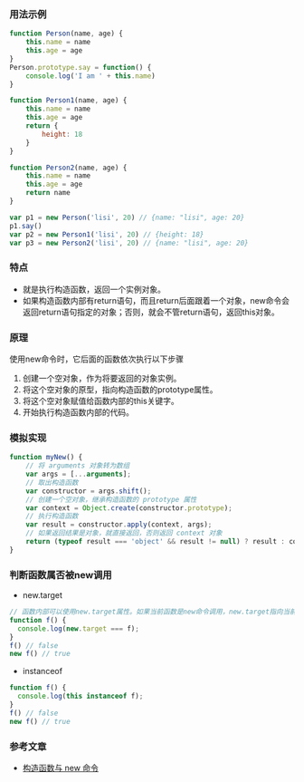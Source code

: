 ### 用法示例
```js
function Person(name, age) {
    this.name = name
    this.age = age
}
Person.prototype.say = function() {
    console.log('I am ' + this.name)
}

function Person1(name, age) {
    this.name = name
    this.age = age
    return {
        height: 18
    }
}

function Person2(name, age) {
    this.name = name
    this.age = age
    return name
}

var p1 = new Person('lisi', 20) // {name: "lisi", age: 20}
p1.say()
var p2 = new Person1('lisi', 20) // {height: 18}
var p3 = new Person2('lisi', 20) // {name: "lisi", age: 20}
```

### 特点
- 就是执行构造函数，返回一个实例对象。
- 如果构造函数内部有return语句，而且return后面跟着一个对象，new命令会返回return语句指定的对象；否则，就会不管return语句，返回this对象。

### 原理
使用new命令时，它后面的函数依次执行以下步骤
1. 创建一个空对象，作为将要返回的对象实例。
2. 将这个空对象的原型，指向构造函数的prototype属性。
3. 将这个空对象赋值给函数内部的this关键字。
4. 开始执行构造函数内部的代码。

### 模拟实现
```js
function myNew() {
    // 将 arguments 对象转为数组
    var args = [...arguments];
    // 取出构造函数
    var constructor = args.shift();
    // 创建一个空对象，继承构造函数的 prototype 属性
    var context = Object.create(constructor.prototype);
    // 执行构造函数
    var result = constructor.apply(context, args);
    // 如果返回结果是对象，就直接返回，否则返回 context 对象
    return (typeof result === 'object' && result != null) ? result : context;
}

```
### 判断函数属否被new调用
- new.target
```js
// 函数内部可以使用new.target属性。如果当前函数是new命令调用，new.target指向当前函数，否则为undefined。
function f() {
  console.log(new.target === f);
}
f() // false
new f() // true
```
- instanceof
```js
function f() {
  console.log(this instanceof f);
}
f() // false
new f() // true
```

### 参考文章
- [构造函数与 new 命令](https://javascript.ruanyifeng.com/oop/basic.html)